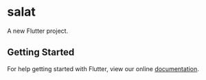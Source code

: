 # salat

A new Flutter project.

## Getting Started

For help getting started with Flutter, view our online
[documentation](https://flutter.io/).
